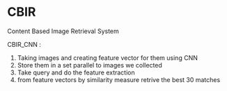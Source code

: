 # CBIR
Content Based Image Retrieval System

CBIR_CNN : 
  1. Taking images and creating feature vector for them using CNN
  2. Store them in a set parallel to images we collected
  3. Take query and do the feature extraction
  4. from feature vectors by similarity measure retrive the best 30 matches


